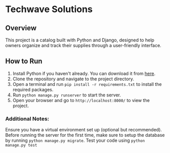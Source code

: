 # Techwave Solutions

## Overview
This project is a catalog built with Python and Django, designed 
to help owners organize and track their supplies through a user-friendly interface.

## How to Run
1. Install Python if you haven't already. You can download it from [here](https://www.python.org/downloads/).
2. Clone the repository and navigate to the project directory.
3. Open a terminal and run `pip install -r requirements.txt` to install the required packages.
4. Run `python manage.py runserver` to start the server.
5. Open your browser and go to `http://localhost:8000/` to view the project.

### Additional Notes:
Ensure you have a virtual environment set up (optional but recommended).
Before running the server for the first time, make sure to setup the database by running `python manage.py migrate`. 
Test your code using `python manage.py test`
